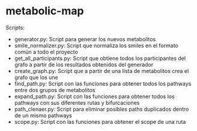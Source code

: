 # metabolic-map

Scripts:
- generator.py: Script para generar los nuevos metabolitos
- smile_normalizer.py: Script que normaliza los smiles en el formato común a todo el proyecto
- get_all_participants.py: Script que obtiene todos los participantes del grafo a partir de los resultados obtenidos del generador
- create_graph.py: Script que a partir de una lista de metabolitos crea el grafo que los une
- find_path.py: Script con las funciones para obtener todos los pathways entre dos grupos de metabolitos
- expand_path.py: Script con las funciones para obtener todos los pathways con sus diferentes rutas y bifurcaciones
- path_clenaer.py: Script para eliminar posibles paths duplicados dentro de un mismo pathways
- scope.py: Script con las funciones para obtener el scope de una ruta
